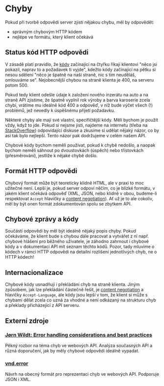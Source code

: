 # Chyby

Pokud při tvorbě odpovědi server zjistí nějakou chybu, měl by odpovědět:

- správným chybovým HTTP kódem
- nejlépe ve formátu, který klient očekává

## Status kód HTTP odpovědi

V zásadě platí pravidlo, že [kódy](https://cs.wikipedia.org/wiki/Stavov%C3%A9_k%C3%B3dy_HTTP) začínající na čtyřku říkají klientovi "něco jsi pokazil, naprav to a požadavek ti vyjde", kdežto kódy začínající na pětku si nesou sdělení "něco je špatně na naší straně, nic s tím neuděláš, omlouváme se". Nejobecnější chybou na straně klienta je 400, na serveru potom 500.

Pokud tedy klient odešle údaje k založení nového inzerátu na auto a na straně API zjistíme, že špatně vyplnil rok výroby a barva karoserie zcela chybí, vrátíme mu ideálně kód 400 a odpověď, v níž bude výčet všech (!) problémů, jež nevedly k úspěšnému přijetí požadavku.

Některé chyby ale mají své vlastní, specifičtější kódy. Měli bychom je použít vždy, když to jde. Pokud si nejsme jisti, najdeme na internetu (třeba na [StackOverflow](https://www.stackoverflow.com)) odpovídající diskuse a zkusíme si udělat nějaký názor, co by asi tak bylo nejlepší. Tento názor pak dodržujeme v celém našem API.

Chybové kódy bychom neměli používat, pokud k chybě nedošlo, a naopak bychom neměli sáhnout po dvoustovkách (úspěch) nebo třístovkách (přesměrování), jestliže k nějaké chybě došlo.

## Formát HTTP odpovědi

Chybový formát může být teoreticky klidně HTML, ale v praxi to moc užitečné není. Lepší je, pokud server odpoví něčím, co je blízké formátu, v jakém klient očekává odpověď (XML, JSON, nebo klidně v obou, budeme-li respektovat `Accept` hlavičky a [content negotiation](content-negotiation.md)). Ať už je to ale cokoliv, měl by být onen formát zdokumentován spolu se zbytkem API.

## Chybové zprávy a kódy

Součástí odpovědi by měl být ideálně nějaký popis chyby. Pokud očekáváme, že klient bude s chybou dále pracovat a vytvářet z ní např. chybové hlášení pro běžného uživatele, je záhodno zahrnout i chybové kódy a v dokumentaci API mít seznam těchto kódů. Pozor, tady mluvíme o kódech v rámci HTTP odpovědi na detailní rozlišení jednotlivých chyb, ne o HTTP kódech!

## Internacionalizace

Chybové kódy usnadňují i překládání chyb na straně klienta. Jiným způsobem, jak lze překládání částečně řešit, je [content negotiation](content-negotiation.md) a hlavičky `Accept-Language`, ale kódy jsou lepší v tom, že klient si může s chybami dělat zcela co uzná za vhodné a není odkázaný na strukturu chyb a překlady přicházející z API serveru.

## Externí zdroje

### [Jørn Wildt:  Error handling considerations and best practices](http://soabits.blogspot.cz/2013/05/error-handling-considerations-and-best.html)

Pěkný rozbor na téma chyb ve webových API. Analýza současných API a různá doporučení, jak by měly chybové odpovědi ideálně vypadat.

### [vnd.error](https://github.com/blongden/vnd.error)

Návrh na obecný formát pro reprezentaci chyb ve webových API. Podporuje JSON i XML.
